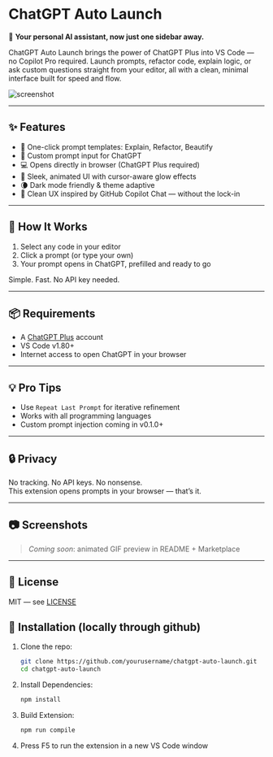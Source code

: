 # ChatGPT Auto Launch

🚀 **Your personal AI assistant, now just one sidebar away.**

ChatGPT Auto Launch brings the power of ChatGPT Plus into VS Code — no Copilot Pro required. Launch prompts, refactor code, explain logic, or ask custom questions straight from your editor, all with a clean, minimal interface built for speed and flow.

![screenshot](./media/screenshot.png)

---

## ✨ Features

- 🧠 One-click prompt templates: Explain, Refactor, Beautify
- 🎯 Custom prompt input for ChatGPT
- 💻 Opens directly in browser (ChatGPT Plus required)
- 🎨 Sleek, animated UI with cursor-aware glow effects
- 🌘 Dark mode friendly & theme adaptive
- 🧹 Clean UX inspired by GitHub Copilot Chat — without the lock-in

---

## 🔧 How It Works

1. Select any code in your editor
2. Click a prompt (or type your own)
3. Your prompt opens in ChatGPT, prefilled and ready to go

Simple. Fast. No API key needed.

---

## 📦 Requirements

- A [ChatGPT Plus](https://chat.openai.com) account  
- VS Code v1.80+  
- Internet access to open ChatGPT in your browser

---

## 💡 Pro Tips

- Use `Repeat Last Prompt` for iterative refinement
- Works with all programming languages
- Custom prompt injection coming in v0.1.0+

---

## 🔒 Privacy

No tracking. No API keys. No nonsense.  
This extension opens prompts in your browser — that’s it.

---

## 📷 Screenshots

> _Coming soon_: animated GIF preview in README + Marketplace

---

## 📄 License

MIT — see [LICENSE](./LICENSE)

## 🚀 Installation (locally through github)
1. Clone the repo:
   ```bash
   git clone https://github.com/yourusername/chatgpt-auto-launch.git
   cd chatgpt-auto-launch
2. Install Dependencies:
   ```bash
   npm install
3. Build Extension:
   ```bash
   npm run compile
4. Press F5 to run the extension in a new VS Code window
